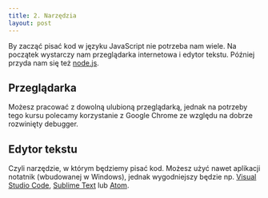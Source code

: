 ```yaml
---
title: 2. Narzędzia
layout: post
---
```


By zacząć pisać kod w języku JavaScript nie potrzeba nam wiele. Na początek wystarczy nam przeglądarka internetowa i edytor tekstu. Później przyda nam się też [node.js](https://nodejs.org/en/).

## Przeglądarka

Możesz pracować z dowolną ulubioną przeglądarką, jednak na potrzeby tego kursu polecamy korzystanie z Google Chrome ze względu na dobrze rozwinięty debugger.

## Edytor tekstu

Czyli narzędzie, w którym będziemy pisać kod. Możesz użyć nawet aplikacji notatnik (wbudowanej w Windows), jednak wygodniejszy będzie np. [Visual Studio Code](https://code.visualstudio.com/), [Sublime Text](http://www.sublimetext.com/3) lub [Atom](https://atom.io/).
